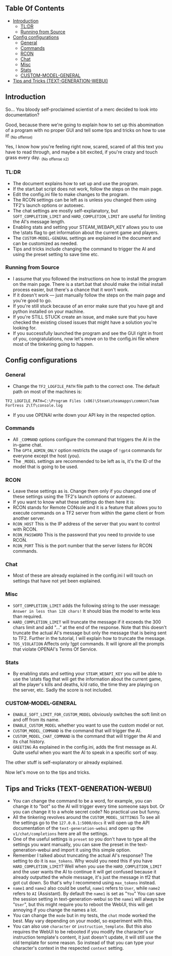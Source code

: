 ## Table Of Contents

- [Introduction](#introduction)
  - [TL:DR](#tldr)
  - [Running from Source](#running-from-source)
- [Config configurations](#config-configurations)
  - [General](#general)
  - [Commands](#commands)
  - [RCON](#rcon)
  - [Chat](#chat)
  - [Misc](#misc)
  - [Stats](#stats)
  - [CUSTOM-MODEL-GENERAL](#custom-model-general)
 - [Tips and Tricks (TEXT-GENERATION-WEBUI)](#tips-and-tricks-text-generation-webui)

## Introduction 

So... You bloody self-proclaimed scientist of a merc decided to look into documentation?

Good, because there we're going to explain how to set up this abomination of a program with no proper GUI and tell some tips and tricks on how to use it! <sub>(No offense)</sub>

Yes, I know how you're feeling right now, scared, scared of all this text you have to read through, and maybe a bit excited, if you're crazy and touch grass every day. <sub>(No offense x2)</sub>

### TL:DR

- The document explains how to set up and use the program.
- If the start.bat script does not work, follow the steps on the main page.
- Edit the config.ini file to make changes to the program.
- The RCON settings can be left as is unless you changed them using TF2's launch options or autoexec.
- The chat settings are mostly self-explanatory, but `SOFT_COMPLETION_LIMIT` and `HARD_COMPLETION_LIMIT` are useful for limiting the AI's message length.
- Enabling stats and setting your STEAM_WEBAPI_KEY allows you to use the \stats flag to get information about the current game and players.
- The `CUSTOM-MODEL-GENERAL` settings are explained in the document and can be customized as needed.
- Tips and tricks include changing the command to trigger the AI and using the preset setting to save time etc.

### Running from Source

- I assume that you followed the instructions on how to install the program on the main page. There is a start.bat that should make the initial install process easier, but there's a chance that it won't work.
- If it doesn't work — just manually follow the steps on the main page and you're good to go.
- If you're still stuck because of an error make sure that you have git and python installed on your machine.
- If you're STILL STUCK create an issue, and make sure that you have checked the existing closed issues that might have a solution you're looking for.
- If you successfully launched the program and see the GUI right in front of you, congratulations, now let's move on to the config.ini file where most of the tinkering going to happen.

## Config configurations

### General

- Change the `TF2_LOGFILE_PATH` file path to the correct one. The default path on most of the machines is:
```
TF2_LOGFILE_PATH=C:\Program Files (x86)\Steam\steamapps\common\Team Fortress 2\tf\console.log
```
- If you use OPENAI write down your API key in the respected option.

### Commands

- All `_COMMAND` options configure the command that triggers the AI in the in-game chat.
- The `GPT4_ADMIN_ONLY` option restricts the usage of `!gpt4` commands for everyone except the host (you).
- The `_MODEL` settings are recommended to be left as is, it's the ID of the model that is going to be used.

### RCON

- Leave these settings as is. Change them only if you changed one of these settings using the TF2's launch options or autoexec.
- If you want to know what these settings do then here it is:
- RCON stands for Remote CONsole and it is a feature that allows you to execute commands on a TF2 server from within the game client or from another server.
- `RCON_HOST` This is the IP address of the server that you want to control with RCON.
- `RCON_PASSWORD` This is the password that you need to provide to use RCON.
- `RCON_PORT` This is the port number that the server listens for RCON commands.

### Chat

- Most of these are already explained in the config.ini I will touch on settings that have not yet been explained.

### Misc

- `SOFT_COMPLETION_LIMIT` adds the following string to the user message: `Answer in less than 128 chars!` It should bias the model to write less than required.
- `HARD_COMPLETION_LIMIT` will truncate the message if it exceeds the 300 chars limit and add "..." at the end of the response. Note that this doesn't truncate the actual AI's message but only the message that is being sent to TF2. Further in the tutorial, I will explain how to truncate the message.
- `TOS_VIOLATION` Affects only !gpt commands. It will ignore all the prompts that violate OPENAI's Terms Of Service.

### Stats

- By enabling stats and setting your `STEAM_WEBAPI_KEY` you will be able to use the \stats flag that will get the information about the current game, all the player's kills and deaths, k/d ratio, the time they are playing on the server, etc. Sadly the score is not included.

### CUSTOM-MODEL-GENERAL

- `ENABLE_SOFT_LIMIT_FOR_CUSTOM_MODEL` obviously switches the soft limit on and off from its name.
- `ENABLE_CUSTOM_MODEL` whether you want to use the custom model or not.
- `CUSTOM_MODEL_COMMAND` is the command that will trigger the AI.
- `CUSTOM_MODEL_CHAT_COMMAND` is the command that will trigger the AI and its chat history.
- `GREETING` As explained in the config.ini, adds the first message as AI. Quite useful when you want the AI to speak in a specific sort of way.

The other stuff is self-explanatory or already explained.

Now let's move on to the tips and tricks.

## Tips and Tricks (TEXT-GENERATION-WEBUI)

- You can change the command to be a word, for example, you can change it to "bot" so the AI will trigger every time someone says bot. Or you can change it to a whole secret code? No practical use but funny.
- All the tinkering revolves around the `CUSTOM_MODEL_SETTINGS` To see all the settings go to the `127.0.0.1:5000/docs` it will open up the API documentation of the `text-generation-webui` and open up the `v1/chat/completions` here are all the settings.
- One of the useful settings is `preset` so you don't have to type all the settings you want manually, you can save the preset in the text-generation-webui and import it using this simple option.
- Remember I talked about truncating the actual AI's response? The setting to do it is `max_tokens`. Why would you need this if you have `HARD_COMPLETION_LIMIT`? Well when you use the `HARD_COMPLETION_LIMIT` and the user wants the AI to continue it will get confused because it already outputted the whole message, it's just the message in tf2 that got cut down. So that's why I recommend using `max_tokens` instead.
- `name1` and `name2` also could be useful, `name1` refers to `User`, while `name2` refers to `AI` (Assistant). By default the `name1` is set as "`You`" You can save the session setting in text-generation-webui so the `name1` will always be "`User`", but this might require you to reboot the WebUI, this will get annoying if you change the names a lot.
- You can change the `mode` but in my tests, the `chat` mode worked the best. May vary depending on your model, so experiment with this.
- You can also use `character` or `instruction_template`. But this also requires the WebUI to be rebooted if you modify the character's or instruction template's content, it just doesn't update, it will still use the old template for some reason. So instead of that you can type your character's context in the respected `context` setting.
